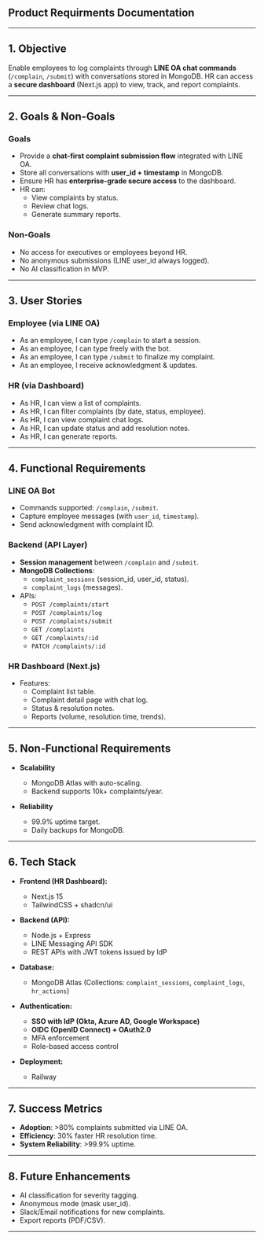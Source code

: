 ## Product Requirments Documentation

---

## 1. Objective  
Enable employees to log complaints through **LINE OA chat commands** (`/complain`, `/submit`) with conversations stored in MongoDB. HR can access a **secure dashboard** (Next.js app) to view, track, and report complaints.

---

## 2. Goals & Non-Goals  

### Goals  
- Provide a **chat-first complaint submission flow** integrated with LINE OA.  
- Store all conversations with **user_id + timestamp** in MongoDB.  
- Ensure HR has **enterprise-grade secure access** to the dashboard.  
- HR can:  
  - View complaints by status.  
  - Review chat logs.  
  - Generate summary reports.  

### Non-Goals  
- No access for executives or employees beyond HR.  
- No anonymous submissions (LINE user_id always logged).  
- No AI classification in MVP.  

---

## 3. User Stories  

### Employee (via LINE OA)  
- As an employee, I can type `/complain` to start a session.  
- As an employee, I can type freely with the bot.  
- As an employee, I can type `/submit` to finalize my complaint.  
- As an employee, I receive acknowledgment & updates.  

### HR (via Dashboard)  
- As HR, I can view a list of complaints.  
- As HR, I can filter complaints (by date, status, employee).  
- As HR, I can view complaint chat logs.  
- As HR, I can update status and add resolution notes.  
- As HR, I can generate reports.  

---

## 4. Functional Requirements  

### LINE OA Bot  
- Commands supported: `/complain`, `/submit`.  
- Capture employee messages (with `user_id`, `timestamp`).  
- Send acknowledgment with complaint ID.  

### Backend (API Layer)  
- **Session management** between `/complain` and `/submit`.  
- **MongoDB Collections**:  
  - `complaint_sessions` (session_id, user_id, status).  
  - `complaint_logs` (messages).  
- APIs:  
  - `POST /complaints/start`  
  - `POST /complaints/log`  
  - `POST /complaints/submit`  
  - `GET /complaints`  
  - `GET /complaints/:id`  
  - `PATCH /complaints/:id`  

### HR Dashboard (Next.js)  
- Features:  
  - Complaint list table.  
  - Complaint detail page with chat log.  
  - Status & resolution notes.  
  - Reports (volume, resolution time, trends).  

---

## 5. Non-Functional Requirements  

- **Scalability** 
  - MongoDB Atlas with auto-scaling. 
  - Backend supports 10k+ complaints/year.  

- **Reliability**  
  - 99.9% uptime target.  
  - Daily backups for MongoDB.  

---

## 6. Tech Stack  

- **Frontend (HR Dashboard):**  
  - Next.js 15  
  - TailwindCSS + shadcn/ui  


- **Backend (API):**  
  - Node.js + Express 
  - LINE Messaging API SDK  
  - REST APIs with JWT tokens issued by IdP  

- **Database:**  
  - MongoDB Atlas (Collections: `complaint_sessions`, `complaint_logs`, `hr_actions`)  

- **Authentication:**  
  - **SSO with IdP (Okta, Azure AD, Google Workspace)**  
  - **OIDC (OpenID Connect) + OAuth2.0**  
  - MFA enforcement  
  - Role-based access control  

- **Deployment:**  
  - Railway 

---

## 7. Success Metrics  

- **Adoption**: >80% complaints submitted via LINE OA.  
- **Efficiency**: 30% faster HR resolution time.  
- **System Reliability**: >99.9% uptime.  

---

## 8. Future Enhancements  

- AI classification for severity tagging.  
- Anonymous mode (mask user_id).  
- Slack/Email notifications for new complaints.  
- Export reports (PDF/CSV).  

---
